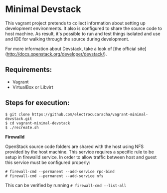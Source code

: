 Minimal Devstack
================

This vagrant project pretends to collect information about setting up
development environments. It also is configured to share the source code
to host machine. As result, it's possible to run and test things isolated
and use and IDE for walking through the source during development.

For more information about Devstack, take a look of
[the official site] (http://docs.openstack.org/developer/devstack/).

## Requirements:

  * Vagrant
  * VirtualBox or Libvirt

## Steps for execution:

    $ git clone https://github.com/electrocucaracha/vagrant-minimal-devstack.git
    $ cd vagrant-minimal-devstack
    $ ./recreate.sh

**Firewalld**

OpenStack source code folders are shared with the host using NFS provided by the
host machine. This service requires a specific rule to be setup in firewalld
service.  In order to allow traffic between host and guest this service must be
configured properly:

    # firewall-cmd --permanent --add-service rpc-bind
    # firewall-cmd --permanent --add-service nfs

This can be verified by running `# firewall-cmd --list-all`
